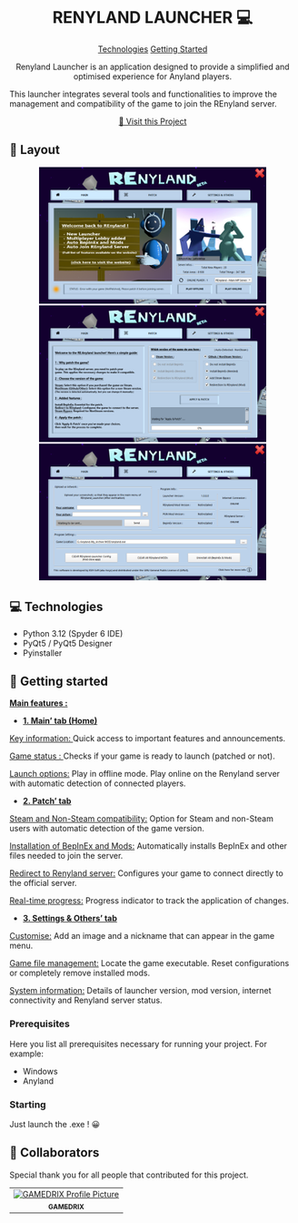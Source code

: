 

<h1 align="center" style="font-weight: bold;">RENYLAND LAUNCHER 💻</h1>

<p align="center">
<a href="#tech">Technologies</a>
<a href="#started">Getting Started</a>

 
</p>


<p align="center">Renyland Launcher is an application designed to provide a simplified and optimised experience for Anyland players.

This launcher integrates several tools and functionalities to improve the management and compatibility of the game to join the REnyland server.</p>


<p align="center">
<a href="http://kashi.world.free.fr/REnyland/">📱 Visit this Project</a>
</p>

<h2 id="layout">🎨 Layout</h2>

<p align="center">

<img src="https://raw.githubusercontent.com/KSH-Soft/REnyland_Launcher/refs/heads/main/UI1.PNG" alt="Main Menu" width="400px">
<img src="https://raw.githubusercontent.com/KSH-Soft/REnyland_Launcher/refs/heads/main/UI2.PNG" alt="Patch Menu" width="400px">
<img src="https://raw.githubusercontent.com/KSH-Soft/REnyland_Launcher/refs/heads/main/UI3.PNG" alt="Settings Menu" width="400px">
</p>

<h2 id="technologies">💻 Technologies</h2>

- Python 3.12 (Spyder 6 IDE)
- PyQt5 / PyQt5 Designer
- Pyinstaller

<h2 id="started">🚀 Getting started</h2>

<ins>**Main features :**</ins>

- <ins>**1. Main’ tab (Home)**</ins>

<ins>Key information: </ins>
Quick access to important features and announcements.

<ins>Game status : </ins>
Checks if your game is ready to launch (patched or not).

<ins>Launch options:</ins>
Play in offline mode.
Play online on the Renyland server with automatic detection of connected players.

 - <ins>**2. Patch’ tab**</ins>

<ins>Steam and Non-Steam compatibility:</ins>
Option for Steam and non-Steam users with automatic detection of the game version.

<ins>Installation of BepInEx and Mods:</ins>
Automatically installs BepInEx and other files needed to join the server.

<ins>Redirect to Renyland server:</ins>
Configures your game to connect directly to the official server.

<ins>Real-time progress:</ins>
Progress indicator to track the application of changes.

- <ins>**3. Settings & Others’ tab**</ins>

<ins>Customise:</ins>
Add an image and a nickname that can appear in the game menu.

<ins>Game file management:</ins>
Locate the game executable.
Reset configurations or completely remove installed mods.

<ins>System information:</ins>
Details of launcher version, mod version, internet connectivity and Renyland server status.

<h3>Prerequisites</h3>

Here you list all prerequisites necessary for running your project. For example:

- Windows
- Anyland

<h3>Starting</h3>

Just launch the .exe ! 😀

<h2 id="colab">🤝 Collaborators</h2>

<p>Special thank you for all people that contributed for this project.</p>
<table>
<tr>

<td align="center">
<a href="https://github.com/KSH-Soft/REnyland_Launcher">
<img src="https://camo.githubusercontent.com/329659f99318ba648d94194ca4ad8148bd1abf0c0f1f709e396db48877980a81/68747470733a2f2f63646e2e646973636f72646170702e636f6d2f617661746172732f3837363135323530333632373033343632342f65306534396231386336353130393537666162343161633635656565376637622e706e673f73697a653d31303234" width="100px;" alt="GAMEDRIX Profile Picture"/><br>
<sub>
<b>GAMEDRIX</b>
</sub>
</a>
</td>

</tr>
</table>
